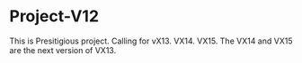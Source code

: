 # Project-V12


This is Presitigious project.
Calling for vX13.
VX14.
VX15.
The VX14 and VX15 are the next version of VX13.
